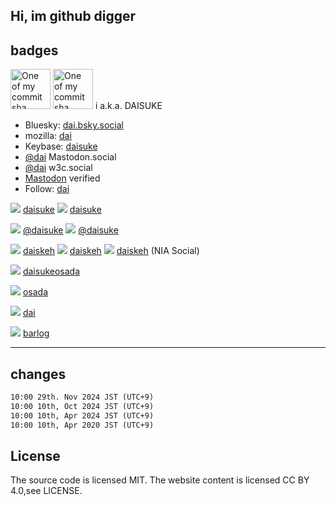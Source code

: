 ## Hi, im github digger

## badges 

<!-- my-badges start -->
<a href="my-badges/abcd-commit.md"><img src="https://my-badges.github.io/my-badges/abcd-commit.png" alt="One of my commit sha starts with &quot;abcd&quot;." title="One of my commit sha starts with &quot;abcd&quot;." width="64"></a> 
<a href="my-badges/a-commit.md"><img src="https://my-badges.github.io/my-badges/a-commit.png" alt="One of my commit sha starts with &quot;a&quot;." title="One of my commit sha starts with &quot;a&quot;." width="64"></a> i a.k.a. DAISUKE
<!-- > What an idea! 
my badges are below
Earn badges and grand voyages with commit-related my-badges.
https://github.com/my-badges/my-badges -->

<!-- my-badges end -->

- Bluesky: [dai.bsky.social](https://staging.bsky.app/profile/dai.bsky.social)
- mozilla: [dai](https://people.mozilla.org/p/dai)
- Keybase: [daisuke](https://keybase.io/daisuke)
- <a rel="me" href="https://mastodon.social/deck/@dai">@dai</a> Mastodon.social
- <a rel="me" href="https://w3c.social/@dai">@dai</a> w3c.social
- <a rel="me" href="https://verified.coop/@dai">Mastodon</a> verified
- Follow: [dai](https://app.follow.is/profile/@dai)

[![](https://icongr.am/simple/twitter.svg?size=24&color=currentColor&colored=false)](https://twitter.com/) [daisuke](https://twitter.com/daisuke)
[![](https://icongr.am/simple/angellist.svg?size=24&color=currentColor&colored=false)](https://angel.co) [daisuke](https://angel.co/p/daisuke)


[![](https://icongr.am/simple/medium.svg?size=24&color=currentColor&colored=false)](https://medium.com/) [@daisuke](https://medium.com/@daisuke)
[![](https://icongr.am/simple/producthunt.svg?size=24&color=currentColor&colored=false)](https://producthunt.com/) [@daisuke](https://producthunt.com/@daisuke)

[![](https://icongr.am/simple/telegram.svg?size=24&color=currentColor&colored=false)](https://t.me) [daiskeh](https://t.me/daiskeh)
[![](https://icongr.am/simple/facebook.svg?size=24&color=currentColor&colored=false)](https://facebook.com) [daiskeh](https://facebook.com/daiskeh)
![](https://icongr.am/simple/pokémon.svg?size=24&color=currentColor&colored=false) [daiskeh](https://my.nianticlabs.com/profile/E:SGCIGWVRODG5Z6EIEXSJMAMNLLT4X4X5MMVL4UBIRRGGAJIU4RIA) (NIA Social)

[![](https://icongr.am/simple/instagram.svg?size=24&color=currentColor&colored=false)](https://instagram.com) [daisukeosada](https://instagram.com/daisukeosada)

[![](https://icongr.am/simple/linkedin.svg?size=24&color=currentColor&colored=false)](https://linkedin.com) [osada](https://linkedin.com/in/osada)

[![](https://icongr.am/simple/mdnwebdocs.svg?size=24&color=currentColor&colored=false)](https://developer.mozilla.org) [dai](https://developer.mozilla.org/ja/profiles/dai)

[![](https://icongr.am/simple/hatenabookmark.svg?size=24&color=currentColor&colored=false)](https://b.hatena.ne.jp/) [barlog](https://b.hatena.ne.jp/barlog/)


* * * 


## changes 

```md
10:00 29th. Nov 2024 JST (UTC+9)
10:00 10th, Oct 2024 JST (UTC+9)
10:00 10th, Apr 2024 JST (UTC+9)
10:00 10th, Apr 2020 JST (UTC+9)
```


## License

The source code is licensed MIT. The website content is licensed CC BY 4.0,see LICENSE.
